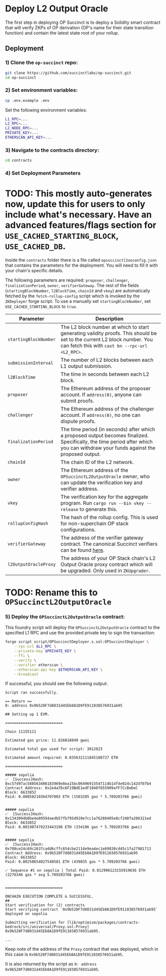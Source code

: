 # Deploy L2 Output Oracle

The first step in deploying OP Succinct is to deploy a Solidity smart contract that will verify ZKPs of OP derivation (OP's name for their state transition function) and contain the latest state root of your rollup.


## Deployment

### 1) Clone the `op-succinct` repo:

```bash
git clone https://github.com/succinctlabs/op-succinct.git
cd op-succinct
```

### 2) Set environment variables:

```bash
cp .env.example .env
```

Set the following environment variables:

```bash
L1_RPC=...
L2_RPC=...
L2_NODE_RPC=...
PRIVATE_KEY=...
ETHERSCAN_API_KEY=...
```

### 3) Navigate to the contracts directory:

```bash
cd contracts
```

### 4) Set Deployment Parameters

# TODO: This mostly auto-generates now, update this for users to only include what's necessary. Have an advanced features/flags section for `USE_CACHED_STARTING_BLOCK`, `USE_CACHED_DB`.

Inside the `contracts` folder there is a file called `opsuccinctl2ooconfig.json` that contains the parameters for the deployment. You will need to fill it with your chain's specific details.

The following parameters are required: `proposer`, `challenger`, `finalizationPeriod`, `owner`, `verifierGateway`. The rest of the fields (`startingBlockNumber`, `l2BlockTime`, `chainId` and `vkey`) are automatically fetched by the `fetch-rollup-config` script which is invoked by the `ZKDeployer` forge script. To use a manually set `startingBlockNumber`, set `USE_CACHED_STARTING_BLOCK` to `true`.


| Parameter | Description |
|-----------|-------------|
| `startingBlockNumber` | The L2 block number at which to start generating validity proofs. This should be set to the current L2 block number. You can fetch this with `cast bn --rpc-url <L2_RPC>`. |
| `submissionInterval` | The number of L2 blocks between each L1 output submission. |
| `l2BlockTime` | The time in seconds between each L2 block. |
| `proposer` | The Ethereum address of the proposer account. If `address(0)`, anyone can submit proofs. |
| `challenger` | The Ethereum address of the challenger account. If `address(0)`, no one can dispute proofs. |
| `finalizationPeriod` | The time period (in seconds) after which a proposed output becomes finalized. Specifically, the time period after which you can withdraw your funds against the proposed output. |
| `chainId` | The chain ID of the L2 network. |
| `owner` | The Ethereum address of the `OPSuccinctL2OutputOracle` owner, who can update the verification key and verifier address. |
| `vkey` | The verification key for the aggregate program. Run `cargo run --bin vkey --release` to generate this. |
| `rollupConfigHash` | The hash of the rollup config. This is used for non-superchain OP stack configurations. |
| `verifierGateway` | The address of the verifier gateway contract. The canonical Succinct verifiers can be found [here](https://docs.succinct.xyz/onchain-verification/contract-addresses.html). |
| `l2OutputOracleProxy` | The address of your OP Stack chain's L2 Output Oracle proxy contract which will be upgraded. Only used in `ZKUpgrader`. |

# TODO: Rename this to `OPSuccinctL2OutputOracle`
### 5) Deploy the `OPSuccinctL2OutputOracle` contract:

This foundry script will deploy the `OPSuccinctL2OutputOracle` contract to the specified L1 RPC and use the provided private key to sign the transaction:

```bash
forge script script/OPSuccinctDeployer.s.sol:OPSuccinctDeployer \
    --rpc-url $L1_RPC \
    --private-key $PRIVATE_KEY \
    --ffi \
    --verify \
    --verifier etherscan \
    --etherscan-api-key $ETHERSCAN_API_KEY \
    --broadcast
```

If successful, you should see the following output:

```
Script ran successfully.

== Return ==
0: address 0x9b520F7d8031d45Eb8A1D9fE911038576931ab95

## Setting up 1 EVM.

==========================

Chain 11155111

Estimated gas price: 11.826818849 gwei

Estimated total gas used for script: 3012823

Estimated amount required: 0.035632111845100727 ETH

==========================

##### sepolia
✅  [Success]Hash: 0xc57d97ac588563406183969e8ea15bc06496915547114b1df4e024c142df07b4
Contract Address: 0x2e4a7Dc6F19BdE1edF1040f855909afF7CcBeDeC
Block: 6633852
Paid: 0.00858210364707003 ETH (1503205 gas * 5.709203766 gwei)


##### sepolia
✅  [Success]Hash: 0x1343094b0be4e89594aedb57fb795d920e7cc1a76288485e8cf248fa206321ed
Block: 6633852
Paid: 0.001907479233443196 ETH (334106 gas * 5.709203766 gwei)


##### sepolia
✅  [Success]Hash: 0x708ce24c69c2637cadd6cffc654cbe2114e9ea4ec1e69838cd45c1fa27981713
Contract Address: 0x9b520F7d8031d45Eb8A1D9fE911038576931ab95
Block: 6633852
Paid: 0.00250654027540581 ETH (439035 gas * 5.709203766 gwei)

✅ Sequence #1 on sepolia | Total Paid: 0.012996123155919036 ETH (2276346 gas * avg 5.709203766 gwei)
                                                                                                          

==========================

ONCHAIN EXECUTION COMPLETE & SUCCESSFUL.
##
Start verification for (2) contracts
Start verifying contract `0x9b520F7d8031d45Eb8A1D9fE911038576931ab95` deployed on sepolia

Submitting verification for [lib/optimism/packages/contracts-bedrock/src/universal/Proxy.sol:Proxy] 0x9b520F7d8031d45Eb8A1D9fE911038576931ab95.

...
```

Keep note of the address of the `Proxy` contract that was deployed, which in this case is `0x9b520F7d8031d45Eb8A1D9fE911038576931ab95`. 

It is also returned by the script as `0: address 0x9b520F7d8031d45Eb8A1D9fE911038576931ab95`. 
